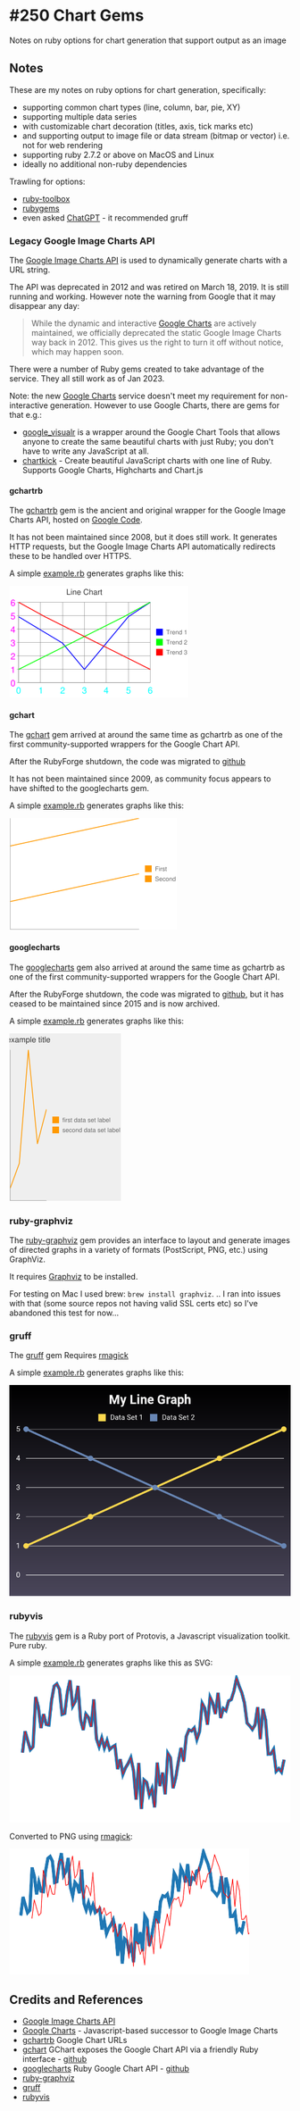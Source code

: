 # #250 Chart Gems

Notes on ruby options for chart generation that support output as an image

## Notes

These are my notes on ruby options for chart generation, specifically:

* supporting common chart types (line, column, bar, pie, XY)
* supporting multiple data series
* with customizable chart decoration (titles, axis, tick marks etc)
* and supporting output to image file or data stream (bitmap or vector) i.e. not for web rendering
* supporting ruby 2.7.2 or above on MacOS and Linux
* ideally no additional non-ruby dependencies

Trawling for options:

* [ruby-toolbox](https://www.ruby-toolbox.com/categories/graphing)
* [rubygems](https://rubygems.org/search?query=chart)
* even asked [ChatGPT](https://chat.openai.com/) - it recommended gruff

### Legacy Google Image Charts API

The [Google Image Charts API](https://developers.google.com/chart/image/)
is used to dynamically generate charts with a URL string.

The API was deprecated in 2012 and was retired on March 18, 2019. It is still running and working.
However note the warning from Google that it may disappear any day:

> While the dynamic and interactive [Google Charts](https://developers.google.com/chart) are actively maintained, we officially deprecated the static Google Image Charts way back in 2012. This gives us the right to turn it off without notice, which may happen soon.

There were a number of Ruby gems created to take advantage of the service. They all still work as of Jan 2023.

Note: the new [Google Charts](https://developers.google.com/chart) service doesn't meet my requirement for non-interactive generation.
However to use Google Charts, there are gems for that e.g.:

* [google_visualr](https://rubygems.org/gems/google_visualr) is a wrapper around the Google Chart Tools that allows anyone to create the same beautiful charts with just Ruby; you don't have to write any JavaScript at all.
* [chartkick](https://rubygems.org/gems/chartkick) - Create beautiful JavaScript charts with one line of Ruby. Supports Google Charts, Highcharts and Chart.js

#### gchartrb

The [gchartrb](https://rubygems.org/gems/gchartrb) gem is the ancient and original wrapper for the Google Image Charts API,
hosted on [Google Code](https://code.google.com/archive/p/gchartrb/).

It has not been maintained since 2008, but it does still work. It generates HTTP requests, but the Google Image Charts API automatically redirects these to be handled over HTTPS.

A simple [example.rb](./using_gchartrb/example.rb) generates graphs like this:

![line_chart](./using_gchartrb/line_chart.png?raw=true)

#### gchart

The [gchart](https://rubygems.org/gems/gchart) gem arrived at around the same time as gchartrb as one of the first
community-supported wrappers for the Google Chart API.

After the RubyForge shutdown, the code was migrated to [github](https://github.com/abhay/gchart)

It has not been maintained since 2009, as community focus appears to have shifted to the googlecharts gem.

A simple [example.rb](./using_gchart/example.rb) generates graphs like this:

![line_chart](./using_gchart/line_chart.png?raw=true)

#### googlecharts

The [googlecharts](https://rubygems.org/gems/googlecharts) gem also arrived at around the same time as gchartrb as one of the first
community-supported wrappers for the Google Chart API.

After the RubyForge shutdown, the code was migrated to [github](https://github.com/mattetti/googlecharts),
but it has ceased to be maintained since 2015 and is now archived.

A simple [example.rb](./using_googlecharts/example.rb) generates graphs like this:

![line_chart](./using_googlecharts/line_chart.png?raw=true)

### ruby-graphviz

The [ruby-graphviz](https://rubygems.org/gems/ruby-graphviz) gem provides an interface to layout and generate images of directed graphs in a variety of formats (PostScript, PNG, etc.) using GraphViz.

It requires [Graphviz](http://www.graphviz.org/download/) to be installed.

For testing on Mac I used brew: `brew install graphviz`.
.. I ran into issues with that (some source repos not having valid SSL certs etc) so I've abandoned this test for now...

### gruff

The [gruff](https://rubygems.org/gems/gruff) gem
Requires [rmagick](https://github.com/rmagick/rmagick)

A simple [example.rb](./using_gruff/example.rb) generates graphs like this:

![line_chart](./using_gruff/line_chart.png?raw=true)

### rubyvis

The [rubyvis](https://rubygems.org/gems/rubyvis) gem is a Ruby port of Protovis, a Javascript visualization toolkit.
Pure ruby.

A simple [example.rb](./using_rubyvis/example.rb) generates graphs like this as SVG:

![line_chart](./using_rubyvis/line_chart.svg?raw=true)

Converted to PNG using [rmagick](https://github.com/rmagick/rmagick):

![line_chart.png](./using_rubyvis/line_chart.png?raw=true)

## Credits and References

* [Google Image Charts API](https://developers.google.com/chart/image/)
* [Google Charts](https://developers.google.com/chart) - Javascript-based successor to Google Image Charts
* [gchartrb](https://rubygems.org/gems/gchartrb) Google Chart URLs
* [gchart](https://rubygems.org/gems/gchart) GChart exposes the Google Chart API via a friendly Ruby interface - [github](https://github.com/abhay/gchart)
* [googlecharts](https://rubygems.org/gems/googlecharts) Ruby Google Chart API - [github](https://github.com/mattetti/googlecharts)
* [ruby-graphviz](https://rubygems.org/gems/ruby-graphviz)
* [gruff](https://rubygems.org/gems/gruff)
* [rubyvis](https://rubygems.org/gems/rubyvis)
